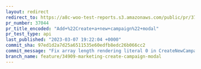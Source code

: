 ```yaml
---
layout: redirect
redirect_to: https://a8c-woo-test-reports.s3.amazonaws.com/public/pr/37044/api/index.html
pr_number: 37044
pr_title_encoded: "Add+%22Create+a+new+campaign%22+modal"
pr_test_type: api
last_published: "2023-03-07 19:22:04 +0000"
commit_sha: 97ed1d2a7d25a6511535e60edfb8edc26b066cc2
commit_message: "Fix array length rendering literal 0 in CreateNewCampaignModal."
branch_name: feature/34909-marketing-create-campaign-modal
---
```

